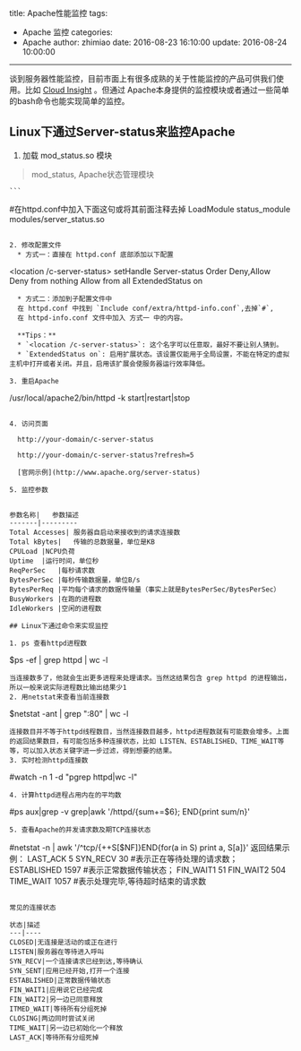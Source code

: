 title: Apache性能监控
tags:
  - Apache 监控
categories:
  - Apache
author: zhimiao
date: 2016-08-23 16:10:00
update: 2016-08-24 10:00:00
---
谈到服务器性能监控，目前市面上有很多成熟的关于性能监控的产品可供我们使用。比如 [Cloud Insight](http://www.oneapm.com/ci/feature.html)
。但通过 Apache本身提供的监控模块或者通过一些简单的bash命令也能实现简单的监控。

<!-- more -->

## Linux下通过Server-status来监控Apache

1. 加载 mod_status.so 模块
> mod_status, Apache状态管理模块

    ```
#在httpd.conf中加入下面这句或将其前面注释去掉
LoadModule status_module modules/server_status.so
```

2. 修改配置文件
  * 方式一：直接在 httpd.conf 底部添加以下配置
```
<location /c-server-status>
    setHandle Server-status
    Order Deny,Allow
    Deny from nothing
    Allow from all
</location>
ExtendedStatus on
```
  * 方式二：添加到子配置文件中
  在 httpd.conf 中找到 `Include conf/extra/httpd-info.conf`,去掉`#`,
  在 httpd-info.conf 文件中加入 方式一 中的内容。

  **Tips：**
  * `<location /c-server-status>`: 这个名字可以任意取，最好不要让别人猜到。
  * `ExtendedStatus on`: 启用扩展状态。该设置仅能用于全局设置，不能在特定的虚拟主机中打开或者关闭。并且，启用该扩展会使服务器运行效率降低。

3. 重启Apache
```
/usr/local/apache2/bin/httpd -k start|restart|stop
```

4. 访问页面

  http://your-domain/c-server-status

  http://your-domain/c-server-status?refresh=5

  [官网示例](http://www.apache.org/server-status)

5. 监控参数


参数名称|	参数描述
-------|---------
Total Accesses|	服务器自启动来接收到的请求连接数
Total kBytes|	传输的总数据量，单位是KB
CPULoad	|NCPU负荷
Uptime	|运行时间，单位秒
ReqPerSec	|每秒请求数
BytesPerSec	|每秒传输数据量，单位B/s
BytesPerReq	|平均每个请求的数据传输量（事实上就是BytesPerSec/BytesPerSec）
BusyWorkers	|在跑的进程数
IdleWorkers	|空闲的进程数

## Linux下通过命令来实现监控

1. ps 查看httpd进程数
```
$ps -ef | grep httpd | wc -l
```
当连接数多了，他就会生出更多进程来处理请求。当然这结果包含 grep httpd 的进程输出，所以一般来说实际进程数比输出结果少1
2. 用netstat来查看当前连接数
```
$netstat -ant | grep ":80" | wc -l
```
连接数目并不等于httpd线程数目，当然连接数目越多，httpd进程数就有可能数会增多。上面的返回结果数目，有可能包括多种连接状态，比如 LISTEN、ESTABLISHED、TIME_WAIT等等，可以加入状态关键字进一步过滤，得到想要的结果。
3. 实时检测httpd连接数
```
#watch -n 1 -d "pgrep httpd|wc -l"
```
4. 计算httpd进程占用内在的平均数
```
#ps aux|grep -v grep|awk '/httpd/{sum+=$6}; END{print sum/n}'
```
5. 查看Apache的并发请求数及期TCP连接状态
```
#netstat -n | awk '/^tcp/{++S[$NF]}END{for(a in S) print a, S[a]}'
返回结果示例：
LAST_ACK 5
SYN_RECV 30       #表示正在等待处理的请求数；
ESTABLISHED 1597  #表示正常数据传输状态；
FIN_WAIT1 51
FIN_WAIT2 504
TIME_WAIT 1057    #表示处理完毕,等待超时结束的请求数
```

常见的连接状态

状态|描述
---|----
CLOSED|无连接是活动的或正在进行
LISTEN|服务器在等待进入呼叫
SYN_RECV|一个连接请求已经到达,等待确认
SYN_SENT|应用已经开始,打开一个连接
ESTABLISHED|正常数据传输状态
FIN_WAIT1|应用说它已经完成
FIN_WAIT2|另一边已同意释放
ITMED_WAIT|等待所有分组死掉
CLOSING|两边同时尝试关闭
TIME_WAIT|另一边已初始化一个释放
LAST_ACK|等待所有分组死掉
